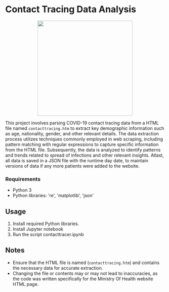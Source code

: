 # Contact Tracing Data Analysis
<p align="center"><img src="https://github.com/heshamalmosawi/contact-tracing-analysis/assets/151864110/97605133-7888-45bd-8c31-c4298bf6af88" width="300" height=300></p>

This project involves parsing COVID-19 contact tracing data from a HTML file named `contacttracing.htm` to extract key demographic information such as age, nationality, gender, and other relevant details. The data extraction process utilizes techniques commonly employed in web scraping, including pattern matching with regular expressions to capture specific information from the HTML file. Subsequently, the data is analyzed to identify patterns and trends related to spread of infections and other relevant insights. Atlast, all data is saved in a JSON file with the runtime day date, to maintain versions of data if any more patients were added to the website.

### Requirements
- Python 3
- Python libraries: 're', 'matplotlib', 'json'

## Usage
1. Install required Python libraries. 
2. Install Jupyter notebook
3. Run the script contacttracer.ipynb

## Notes

- Ensure that the HTML file is named (`contacttracing.htm`) and contains the necessary data for accurate extraction.
- Changing the file or contents may or may not lead to inaccuracies, as the code was written specifically for the Ministry Of Health website HTML page.
